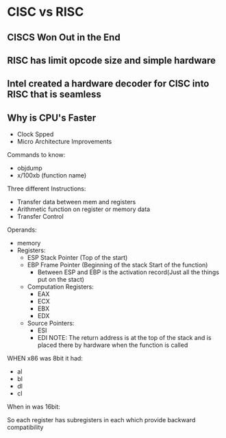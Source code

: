 # CISC vs RISC

## CISCS Won Out in the End

## RISC has limit opcode size and simple hardware

## Intel created a hardware decoder for CISC into RISC that is seamless

## Why is CPU's Faster

* Clock Spped
* Micro Architecture Improvements

Commands to know:
* objdump
* x/100xb (function name)

Three different Instructions:
* Transfer data between mem and registers
* Arithmetic function on register or memory data
* Transfer Control

Operands:
* memory
* Registers:
  * ESP Stack Pointer (Top of the start)
  * EBP Frame Pointer (Beginning of the stack Start of the function)
    * Between ESP and EBP is the activation record(Just all the things put on the stact)
  * Computation Registers:
    * EAX
    * ECX
    * EBX
    * EDX
  * Source Pointers:
    * ESI
    * EDI
NOTE: The return address is at the top of the stack and is placed there by hardware when the function is called

WHEN x86 was 8bit it had:
* al
* bl
* dl
* cl

When in was 16bit:

So each register has subregisters in each which provide backward compatibility
